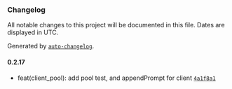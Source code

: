 ### Changelog

All notable changes to this project will be documented in this file. Dates are displayed in UTC.

Generated by [`auto-changelog`](https://github.com/CookPete/auto-changelog).

#### 0.2.17

- feat(client_pool): add pool test, and appendPrompt for client [`4a1f8a1`](https://github.com/tctien342/comfyui-sdk/commit/4a1f8a1fdb115326ea638794e37b9dc29ffaaa3b)
